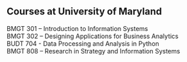 ## Courses at University of Maryland

  BMGT 301 – Introduction to Information Systems  
  BMGT 302 – Designing Applications for Business Analytics  
  BUDT 704 - Data Processing and Analysis in Python  
  BMGT 808 – Research in Strategy and Information Systems
